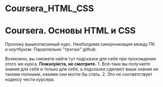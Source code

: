 # Coursera_HTML_CSS
# Coursera. Основы HTML и CSS

Прохожу вышеописанный курс. Необходима синхронизация между ПК и ноутбуком. Параллельно "трогаю" github.

Возможно, вы сможете найти тут подсказки для себя при прохождении этого же курса. **Пожалуйста, не смотрите.** 1. Всё-таки вы получаете знания для себя и только для себя, а подсказки сделают ваши знания не такими полными, какими они могли бы стать. 2. Это не соответствует кодексу чести курсера. 
